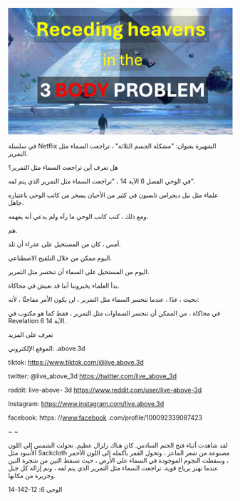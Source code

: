 ![Video cover image](../cover.jpeg "cover-photo")

في سلسلة Netflix الشهيرة بعنوان: "مشكلة الجسم الثلاثة" ، تراجعت السماء مثل التمرير.

هل تعرف أين تراجعت السماء مثل التمرير؟

في الوحي الفصل 6 الآية 14 ، "تراجعت السماء مثل التمرير الذي يتم لفه".

علماء مثل نيل ديجراس تايسون في كثير من الأحيان يسخر من كاتب الوحي باعتباره جاهل.

ومع ذلك ، كتب كاتب الوحي ما رآه ولم يدعي أنه يفهمه.

هم.

أمس ، كان من المستحيل على عذراء أن تلد.

اليوم ممكن من خلال التلقيح الاصطناعي.

اليوم من المستحيل على السماء أن تنحسر مثل التمرير.

بدأ العلماء يخبروننا أننا قد نعيش في محاكاة.

بحيث ، غدًا ، عندما تنحسر السماء مثل التمرير ، لن يكون الأمر مفاجئًا ، لأنه:

في محاكاة ، من الممكن أن تنحسر السماوات مثل التمرير ، فقط كما هو مكتوب في Revelation 6 الآية 14.

تعرف على المزيد

الموقع الإلكتروني: .above.3d

tiktok: https://www.tiktok.com/@live.above.3d

twitter: @live_above_3d https://twitter.com/live_above_3d

raddit: live-above- 3d https://www.reddit.com/user/live-above-3d

Instagram: https://www.instagram.com/live.above.3d

facebook: https: //www.facebook .com/profile/100092339087423

~ ~

لقد شاهدت أثناء فتح الختم السادس. كان هناك زلزال عظيم. تحولت الشمس إلى اللون الأسود مثل Sackcloth مصنوعة من شعر الماعز ، وتحول القمر بأكمله إلى اللون الأحمر ، وسقطت النجوم الموجودة في السماء على الأرض ، حيث تسقط التين من شجرة التين عندما تهتز برياح قوية. تراجعت السماء مثل التمرير الذي يتم لفه ، وتم إزالة كل جبل وجزيرة من مكانها.

الوحي 6: 12-142-14